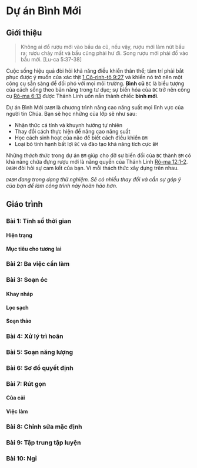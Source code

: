 # Dự án Bình Mới

## Giới thiệu

> Không ai đổ rượu mới vào bầu da cũ, nếu vậy, rượu mới làm nứt bầu ra; rượu chảy mất và bầu cũng phải hư đi. Song rượu mới phải đổ vào bầu mới.
> [Lu-ca 5:37-38]

Cuộc sống hiệu quả đòi hỏi khả năng điều khiển thân thể; tâm trí phải bắt phục được ý muốn của xác thịt [1 Cô-rinh-tô 9:27] và khiến nó trở nên một công cụ sẵn sàng để đối phó với mọi môi trường. **Bình cũ** `BC` là biểu tượng của cách sống theo bản năng trong tư dục; sự biến hóa của `BC` trở nên công cụ [Rô-ma 6:13] được Thánh Linh uốn nắn thành chiếc **bình mới**.

Dự án Bình Mới `DABM` là chương trình nâng cao năng suất mọi lĩnh vực của người tin Chúa. Bạn sẽ học những  của lớp sẽ như sau:

* Nhận thức cá tính và khuynh hướng tự nhiên
* Thay đổi cách thực hiện để nâng cao năng suất
* Học cách sinh hoạt của não để biết cách điều khiển `BM`
* Loại bỏ tính hạnh bất lợi `BC` và đào tạo khả năng tích cực `BM`

Những _thách thức_ trong dự án `BM` giúp cho đỡ sự biến đổi của `BC` thành `BM` có khả năng chứa đựng rượu mới là năng quyền của Thánh Linh [Rô-ma 12:1-2]. `DABM` đòi hỏi sự cam kết của bạn. Vì mỗi thách thức xây dựng trên nhau.

_`DABM` đang trong dạng thử nghiệm. Sẽ có nhiều thay đổi và cần sự góp ý của bạn để làm công trình này hoàn hảo hơn._

## Giáo trình

### Bài 1: Tính sổ thời gian

#### Hiện trạng

#### Mục tiêu cho tương lai

### Bài 2: Ba việc cần làm

### Bài 3: Soạn óc

#### Khay nháp

#### Lọc sạch

#### Soạn thảo

### Bài 4: Xử lý trì hoãn

### Bài 5: Soạn năng lượng

### Bài 6: Sơ đồ quyết định

### Bài 7: Rút gọn

#### Của cải

#### Việc làm

### Bài 8: Chỉnh sửa mặc định

### Bài 9: Tập trung tập luyện

### Bài 10: Ngỉ

[1 Cô-rinh-tô 9:27]: https://twosparro.ws/bible/cadman.1co.9.27
[Rô-ma 6:13]: https://twosparro.ws/bible/cadman.ro.6.13
[Luca 5:37-38]: https://twosparro.ws/bible/cadman.lu.5.37-38
[Rô-ma 12:1-2]: https://twosparro.ws/bible/cadman.ro.12.1-2
